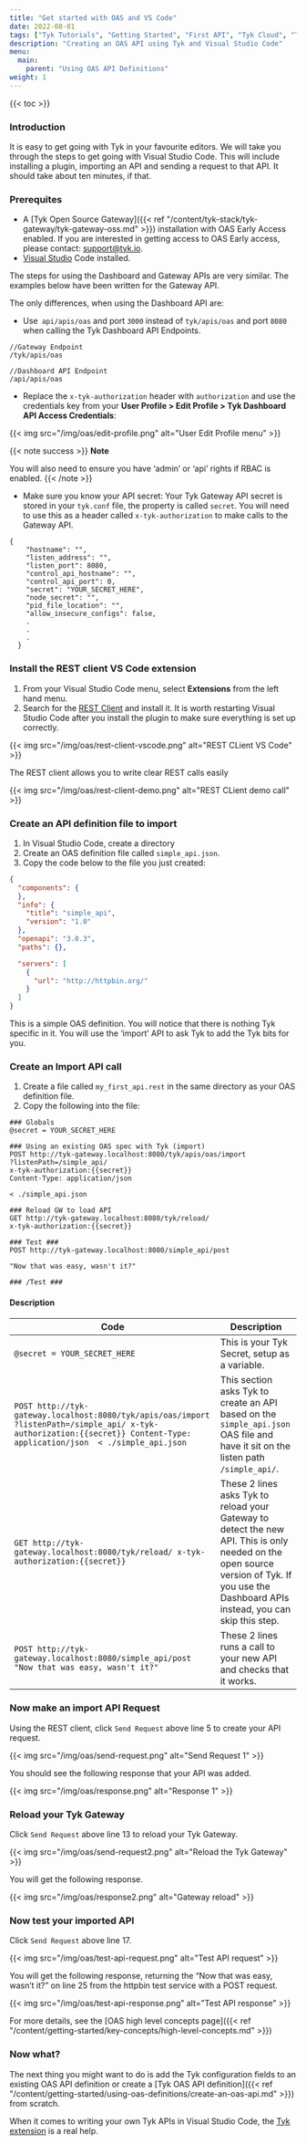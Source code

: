 ```yaml
---
title: "Get started with OAS and VS Code"
date: 2022-08-01
tags: ["Tyk Tutorials", "Getting Started", "First API", "Tyk Cloud", "Tyk Self-Managed", "Tyk Open Source"]
description: "Creating an OAS API using Tyk and Visual Studio Code"
menu:
  main:
    parent: "Using OAS API Definitions"
weight: 1
---
```


{{< toc >}}

### Introduction
It is easy to get going with Tyk in your favourite editors. We will take you through the steps to get going with Visual Studio Code. This will include installing a plugin, importing an API and sending a request to that API. It should take about ten minutes, if that.

### Prerequites

* A [Tyk Open Source Gateway]({{< ref "/content/tyk-stack/tyk-gateway/tyk-gateway-oss.md" >}}) installation with OAS Early Access enabled. If you are interested in getting access to OAS Early access, please contact: [support@tyk.io](<mailto:support@tyk.io?subject=OAS Capabilities>).
* [Visual Studio](https://code.visualstudio.com/download) Code installed.

The steps for using the Dashboard and Gateway APIs are very similar. The examples below have been written for the Gateway API. 

The only differences, when using the Dashboard API are:

* Use` api/apis/oas` and port `3000` instead of `tyk/apis/oas` and port `8080` when calling the Tyk Dashboard API Endpoints.

```
//Gateway Endpoint
/tyk/apis/oas

//Dashboard API Endpoint
/api/apis/oas
```
* Replace the `x-tyk-authorization` header with `authorization` and use the credentials key from your **User Profile > Edit Profile > Tyk Dashboard API Access Credentials**:

{{< img src="/img/oas/edit-profile.png" alt="User Edit Profile menu" >}}

{{< note success >}}
**Note**  

You will also need to ensure you have ‘admin’ or ‘api’ rights if RBAC is enabled.
{{< /note >}}

* Make sure you know your API secret: Your Tyk Gateway API secret is stored in your `tyk.conf` file, the property is called `secret`. You will need to use this as a header called `x-tyk-authorization` to make calls to the Gateway API.

```
{
    "hostname": "",
    "listen_address": "",
    "listen_port": 8080,
    "control_api_hostname": "",
    "control_api_port": 0,
    "secret": "YOUR_SECRET_HERE",
    "node_secret": "",
    "pid_file_location": "",
    "allow_insecure_configs": false,
    .
    .
    .
  }
  ```

### Install the REST client VS Code extension

1. From your Visual Studio Code menu, select **Extensions** from the left hand menu.
2. Search for the [REST Client](https://marketplace.visualstudio.com/items?itemName=humao.rest-client) and install it. It is worth restarting Visual Studio Code after you install the plugin to make sure everything is set up correctly.

{{< img src="/img/oas/rest-client-vscode.png" alt="REST CLient VS Code" >}}

The REST client allows you to write clear REST calls easily

{{< img src="/img/oas/rest-client-demo.png" alt="REST CLient demo call" >}}

### Create an API definition file to import

1. In Visual Studio Code, create a directory
2. Create an OAS definition file called `simple_api.json`.
3. Copy the code below to the file you just created:

```.json
{
  "components": {
  },
  "info": {
    "title": "simple_api",
    "version": "1.0"
  },
  "openapi": "3.0.3",
  "paths": {},

  "servers": [
    {
      "url": "http://httpbin.org/"
    }
  ]
}
```
This is a simple OAS definition. You will notice that there is nothing Tyk specific in it. You will use the ‘import’ API to ask Tyk to add the Tyk bits for you.

### Create an Import API call

1. Create a file called `my_first_api.rest` in the same directory as your OAS definition file.
2. Copy the following into the file:

```
### Globals
@secret = YOUR_SECRET_HERE

### Using an existing OAS spec with Tyk (import)
POST http://tyk-gateway.localhost:8080/tyk/apis/oas/import
?listenPath=/simple_api/
x-tyk-authorization:{{secret}}
Content-Type: application/json

< ./simple_api.json

### Reload GW to load API
GET http://tyk-gateway.localhost:8080/tyk/reload/
x-tyk-authorization:{{secret}}

### Test ###
POST http://tyk-gateway.localhost:8080/simple_api/post

"Now that was easy, wasn't it?"

### /Test ###
```

#### Description

| Code                                                                                                                                                                   | Description                                                                                                                                                                                |
|------------------------------------------------------------------------------------------------------------------------------------------------------------------------|--------------------------------------------------------------------------------------------------------------------------------------------------------------------------------------------|
| `@secret = YOUR_SECRET_HERE`                                                                                                                                            | This is your Tyk Secret, setup as a variable.                                                                                                                                              |
| `POST http://tyk-gateway.localhost:8080/tyk/apis/oas/import ?listenPath=/simple_api/ x-tyk-authorization:{{secret}} Content-Type: application/json  < ./simple_api.json` | This section asks Tyk to create an API based on the `simple_api.json` OAS file and have it sit on the listen path `/simple_api/`.                                                          |
| `GET http://tyk-gateway.localhost:8080/tyk/reload/ x-tyk-authorization:{{secret}}`                                                                                      | These 2 lines asks Tyk to reload your Gateway to detect the new API. This is only needed on the open source version of Tyk. If you use the Dashboard APIs instead, you can skip this step. |
| `POST http://tyk-gateway.localhost:8080/simple_api/post  "Now that was easy, wasn't it?"`                                                                                | These 2 lines runs a call to your new API and checks that it works.                                                                                                                        |
 
### Now make an import API Request

Using the REST client, click `Send Request` above line 5 to create your API request.

{{< img src="/img/oas/send-request.png" alt="Send Request 1" >}}

You should see the following response that your API was added.

{{< img src="/img/oas/response.png" alt="Response 1" >}}

### Reload your Tyk Gateway

Click `Send Request` above line 13 to reload your Tyk Gateway.

{{< img src="/img/oas/send-request2.png" alt="Reload the Tyk Gateway" >}}

You will get the following response.

{{< img src="/img/oas/response2.png" alt="Gateway reload" >}}

### Now test your imported API

Click `Send Request` above line 17.

{{< img src="/img/oas/test-api-request.png" alt="Test API request" >}}

You will get the following response, returning the “Now that was easy, wasn’t it?” on line 25 from the httpbin test service with a POST request.

{{< img src="/img/oas/test-api-response.png" alt="Test API response" >}}

For more details, see the [OAS high level concepts page]({{< ref "/content/getting-started/key-concepts/high-level-concepts.md" >}})

### Now what?

The next thing you might want to do is add the Tyk configuration fields to an existing OAS API definition or create a [Tyk OAS API definition]({{< ref "/content/getting-started/using-oas-definitions/create-an-oas-api.md" >}}) from scratch.

When it comes to writing your own Tyk APIs in Visual Studio Code, the [Tyk extension](https://marketplace.visualstudio.com/items?itemName=TykTechnologiesLimited.tyk-schemas) is a real help. 